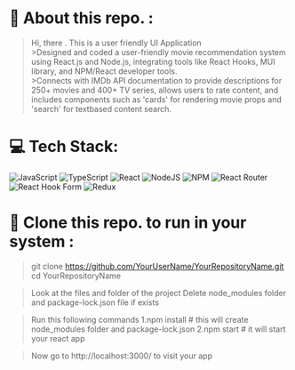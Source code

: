 # 💫 About this repo. :
>Hi, there . This is a user friendly UI Application 
<br>>Designed and coded a user-friendly movie recommendation system using React.js and Node.js, integrating tools like React Hooks, MUI library, and NPM/React developer tools. 
<br>>Connects with IMDb API documentation to provide descriptions for 250+ movies and 400+ TV series, allows users to rate content, and includes components such as 'cards' for rendering movie props and 'search' for textbased content search.

# 💻 Tech Stack:
![JavaScript](https://img.shields.io/badge/javascript-%23323330.svg?style=for-the-badge&logo=javascript&logoColor=%23F7DF1E) ![TypeScript](https://img.shields.io/badge/typescript-%23007ACC.svg?style=for-the-badge&logo=typescript&logoColor=white) ![React](https://img.shields.io/badge/react-%2320232a.svg?style=for-the-badge&logo=react&logoColor=%2361DAFB) ![NodeJS](https://img.shields.io/badge/node.js-6DA55F?style=for-the-badge&logo=node.js&logoColor=white) ![NPM](https://img.shields.io/badge/NPM-%23CB3837.svg?style=for-the-badge&logo=npm&logoColor=white) ![React Router](https://img.shields.io/badge/React_Router-CA4245?style=for-the-badge&logo=react-router&logoColor=white) ![React Hook Form](https://img.shields.io/badge/React%20Hook%20Form-%23EC5990.svg?style=for-the-badge&logo=reacthookform&logoColor=white) ![Redux](https://img.shields.io/badge/redux-%23593d88.svg?style=for-the-badge&logo=redux&logoColor=white)

# 💫 Clone this repo. to run in your system :
> git clone https://github.com/YourUserName/YourRepositoryName.git
>cd YourRepositoryName

>Look at the files and folder of the project
>Delete node_modules folder and package-lock.json file if exists

>Run this following commands
1.npm install # this will create node_modules folder and package-lock.json
2.npm start # it will start your react app

>Now go to http://localhost:3000/ to visit your app

